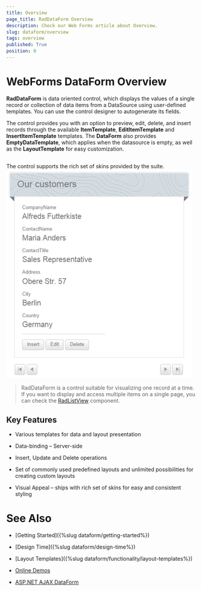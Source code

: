 ```yaml
---
title: Overview
page_title: RadDataForm Overview
description: Check our Web Forms article about Overview.
slug: dataform/overview
tags: overview
published: True
position: 0
---
```


# WebForms DataForm Overview


**RadDataForm** is data oriented control, which displays the values of a single record or collection of data items from a DataSource using user-defined templates. You can use the control designer to autogenerate its fields.

The control provides you with an option to preview, edit, delete, and insert records through the available **ItemTemplate**, **EditItemTemplate** and **InsertItemTemplate** templates. The **DataForm** also provides **EmptyDataTemplate**, which applies when the datasource is empty, as well as the **LayoutTemplate** for easy customization.

##
The control supports the rich set of skins provided by the suite.
![webforms dataform-overview](images/dataform-overview.png "WebForms DataForm Overview")

> RadDataForm is a control suitable for visualizing one record at a time. If you want to display and access multiple items on a single page, you can check the [RadListView](https://demos.telerik.com/aspnet-ajax/listview/examples/overview/defaultcs.aspx) component.

## Key Features

* Various templates for data and layout presentation

* Data-binding – Server-side

* Insert, Update and Delete operations

* Set of commonly used predefined layouts and unlimited possibilities for creating custom layouts

* Visual Appeal – ships with rich set of skins for easy and consistent styling

# See Also

 * [Getting Started]({%slug dataform/getting-started%})

 * [Design Time]({%slug dataform/design-time%})

 * [Layout Templates]({%slug dataform/functionality/layout-templates%})

 * [Online Demos](https://demos.telerik.com/aspnet-ajax/dataform/overview/defaultcs.aspx)
 
 * [ASP.NET AJAX DataForm](https://www.telerik.com/products/aspnet-ajax/dataform.aspx)

 
